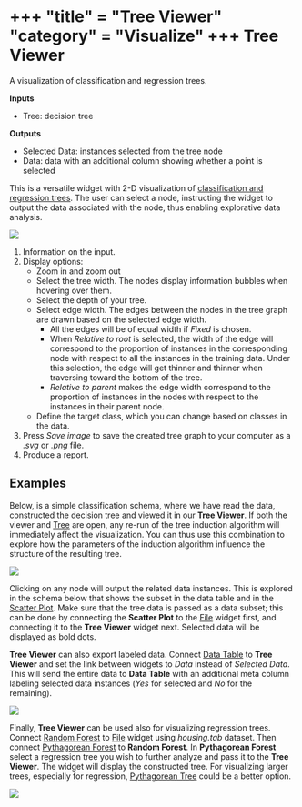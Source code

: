 +++
"title" = "Tree Viewer"
"category" = "Visualize"
+++
Tree Viewer
===========

A visualization of classification and regression trees.

**Inputs**

- Tree: decision tree

**Outputs**

- Selected Data: instances selected from the tree node
- Data: data with an additional column showing whether a point is selected

This is a versatile widget with 2-D visualization of [classification and regression trees](https://en.wikipedia.org/wiki/Decision_tree_learning). The user can select a node, instructing the widget to output the data associated with the node, thus enabling explorative data analysis.

![](../images/TreeViewer-stamped.png)

1. Information on the input.
2. Display options:
   - Zoom in and zoom out
   - Select the tree width. The nodes display information bubbles when hovering over them.
   - Select the depth of your tree.
   - Select edge width. The edges between the nodes in the tree graph are drawn based on the selected edge width.
      - All the edges will be of equal width if *Fixed* is chosen.
      - When *Relative to root* is selected, the width of the edge will
         correspond to the proportion of instances in the corresponding
         node with respect to all the instances in the training data. Under
         this selection, the edge will get thinner and thinner when
         traversing toward the bottom of the tree.
      - *Relative to parent* makes the edge width correspond to the proportion
         of instances in the nodes with respect to the instances in their
         parent node.
   - Define the target class, which you can change based on classes in the data.
3. Press *Save image* to save the created tree graph to your computer as a *.svg* or *.png* file.
4. Produce a report.

Examples
--------

Below, is a simple classification schema, where we have read the data, constructed the decision tree and viewed it in our **Tree Viewer**. If both the viewer and [Tree](../../model/tree/) are open, any re-run of the tree induction algorithm will immediately affect the visualization. You can thus use this combination to explore how the parameters of the induction algorithm influence the structure of the resulting tree.

![](../images/TreeViewer-classification.png)

Clicking on any node will output the related data instances. This is explored in the schema below that shows the subset in the data table and in the [Scatter Plot](../visualize/scatterplot.md). Make sure that the tree data is passed as a data subset; this can be done by connecting the **Scatter Plot** to the [File](../../data/file/) widget first, and connecting it to the **Tree Viewer** widget next. Selected data will be displayed as bold dots.

**Tree Viewer** can also export labeled data. Connect [Data Table](../../data/datatable/) to **Tree Viewer** and set the link between widgets to *Data* instead of *Selected Data*. This will send the entire data to **Data Table** with an additional meta column labeling selected data instances (*Yes* for selected and *No* for the remaining).

![](../images/TreeViewer-selection.png)

Finally, **Tree Viewer** can be used also for visualizing regression trees. Connect [Random Forest](../model/randomforest.md) to [File](../../data/file/) widget using *housing.tab* dataset. Then connect [Pythagorean Forest](../visualize/pythagoreanforest.md) to **Random Forest**. In **Pythagorean Forest** select a regression tree you wish to further analyze and pass it to the **Tree Viewer**. The widget will display the constructed tree. For visualizing larger trees, especially for regression, [Pythagorean Tree](../../visualize/pythagoreantree/) could be a better option.

![](../images/TreeViewer-regression.png)
